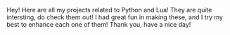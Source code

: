 Hey!
Here are all my projects related to Python and Lua!
They are quite intersting, do check them out! I had great fun in making these, and I try my best to enhance each one of them!
Thank you, have a nice day!

